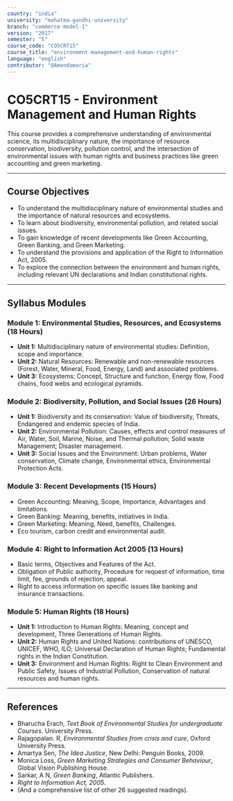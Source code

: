 ```yaml
---
country: "india"
university: "mahatma-gandhi-university"
branch: "commerce-model-1"
version: "2017"
semester: "5"
course_code: "CO5CRT15"
course_title: "environment-management-and-human-rights"
language: "english"
contributor: "@Amendamaria"
---
```

# CO5CRT15 - Environment Management and Human Rights

This course provides a comprehensive understanding of environmental science, its multidisciplinary nature, the importance of resource conservation, biodiversity, pollution control, and the intersection of environmental issues with human rights and business practices like green accounting and green marketing.

---
## Course Objectives

* To understand the multidisciplinary nature of environmental studies and the importance of natural resources and ecosystems.
* To learn about biodiversity, environmental pollution, and related social issues.
* To gain knowledge of recent developments like Green Accounting, Green Banking, and Green Marketing.
* To understand the provisions and application of the Right to Information Act, 2005.
* To explore the connection between the environment and human rights, including relevant UN declarations and Indian constitutional rights.

---
## Syllabus Modules

### Module 1: Environmental Studies, Resources, and Ecosystems (18 Hours)
* **Unit 1:** Multidisciplinary nature of environmental studies: Definition, scope and importance.
* **Unit 2:** Natural Resources: Renewable and non-renewable resources (Forest, Water, Mineral, Food, Energy, Land) and associated problems.
* **Unit 3:** Ecosystems: Concept, Structure and function, Energy flow, Food chains, food webs and ecological pyramids.

### Module 2: Biodiversity, Pollution, and Social Issues (26 Hours)
* **Unit 1:** Biodiversity and its conservation: Value of biodiversity, Threats, Endangered and endemic species of India.
* **Unit 2:** Environmental Pollution: Causes, effects and control measures of Air, Water, Soil, Marine, Noise, and Thermal pollution; Solid waste Management; Disaster management.
* **Unit 3:** Social Issues and the Environment: Urban problems, Water conservation, Climate change, Environmental ethics, Environmental Protection Acts.

### Module 3: Recent Developments (15 Hours)
* Green Accounting: Meaning, Scope, Importance, Advantages and limitations.
* Green Banking: Meaning, benefits, initiatives in India.
* Green Marketing: Meaning, Need, benefits, Challenges.
* Eco tourism, carbon credit and environmental audit.

### Module 4: Right to Information Act 2005 (13 Hours)
* Basic terms, Objectives and Features of the Act.
* Obligation of Public authority, Procedure for request of information, time limit, fee, grounds of rejection, appeal.
* Right to access information on specific issues like banking and insurance transactions.

### Module 5: Human Rights (18 Hours)
* **Unit 1:** Introduction to Human Rights: Meaning, concept and development, Three Generations of Human Rights.
* **Unit 2:** Human Rights and United Nations: contributions of UNESCO, UNICEF, WHO, ILO; Universal Declaration of Human Rights; Fundamental rights in the Indian Constitution.
* **Unit 3:** Environment and Human Rights: Right to Clean Environment and Public Safety, Issues of Industrial Pollution, Conservation of natural resources and human rights.

---
## References
* Bharucha Erach, *Text Book of Environmental Studies for undergraduate Courses*. University Press.
* Rajagopalan. R, *Environmental Studies from crisis and cure*, Oxford University Press.
* Amartya Sen, *The Idea Justice*, New Delhi: Penguin Books, 2009.
* Monica Loss, *Green Marketing Strategies and Consumer Behaviour*, Global Vision Publishing House.
* Sarkar, A N, *Green Banking*, Atlantic Publishers.
* *Right to Information Act, 2005*.
* (And a comprehensive list of other 26 suggested readings).